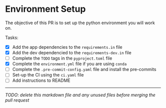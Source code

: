 # Environment Setup

The objective of this PR is to set up the python environment you will work on. 

Tasks: 

- [X] Add the app dependencies to the `requirements.in` file 
- [X] Add the dev dependencied to the `requirements-dev.in` file
- [ ] Complete the `TODO` tags in the `pyproject.toml` file
- [X] Complete the `environment.yml` file if you are using `conda`
- [ ] Complete the `.pre-commit-config.yaml` file and install the pre-commits
- [ ] Set-up the CI using the `ci.yaml` file
- [ ] Add instructions to README 

___

*TODO: delete this markdown file and any unused files before merging the pull request*